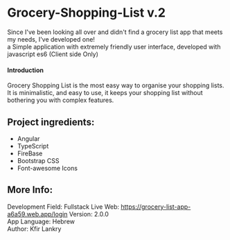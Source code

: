 # Grocery-Shopping-List v.2

Since I've been looking all over and didn't find a grocery list app that meets my needs, I've developed one!  
a Simple application with extremely friendly user interface, developed with javascript es6 (Client side Only)

#### Introduction

Grocery Shopping List is the most easy way to organise your shopping lists. It is minimalistic, and easy to use, it keeps your shopping list without bothering you with complex features.

## Project ingredients:

- Angular
- TypeScript
- FireBase
- Bootstrap CSS
- Font-awesome Icons

## More Info:

Development Field: Fullstack
Live Web: https://grocery-list-app-a6a59.web.app/login
Version: 2.0.0  
App Language: Hebrew  
Author: Kfir Lankry
